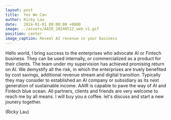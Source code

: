 ```yaml
---
layout: post
title:  Yes We Can
author: Ricky Lau
date:   2024-01-01 00:00:00 +0800
image: ../assets/AAIR_20240512_web_v1.gif
position: center
image_caption: Reveal AI revenue in your business
--- 
```

Hello world,
I bring success to the enterprises who advocate AI or Fintech business. They can be used internally, or commercialized as a product for their clients. The team under my supervision has achieved promising return on AI. We demystify all the risk, in which the enterprises are truely benefited by cost savings, additional revenue stream and digital transition. Typically they may consider to established an AI company or subsidiary as its next generation of sustainable income. AAIR is capable to pave the way of AI and Fintech blue ocean. All partners, clients and friends are very welcome to reach me by all means. I will buy you a coffee. let's discuss and start a new jounery together.
<!--more-->
(Ricky Lau)